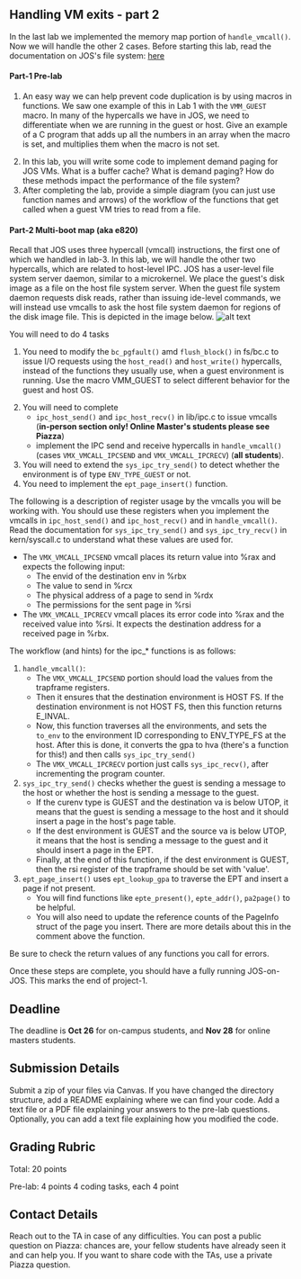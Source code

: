 ## Handling VM exits - part 2
In the last lab we implemented the memory map portion of `handle_vmcall()`. Now we will handle the other 2 cases. Before starting this lab, read the documentation on JOS's file system: [here](https://github.com/vijay03/cs360v-f21/blob/master/file_system.md)

#### Part-1 Pre-lab 
1. An easy way we can help prevent code duplication is by using macros in functions. We saw one example of this in Lab 1 with the `VMM_GUEST` macro. In many of the hypercalls we have in JOS, we need to differentiate when we are running in the guest or host. Give an example of a C program that adds up all the numbers in an array when the macro is set, and multiplies them when the macro is not set. 
<!-- 2. Read through the explanation of the file system [here](https://github.com/vijay03/cs360v-f20/blob/master/file_system.md). As you may read, in order to create access for the guests into the file_system, we must abstract RPC calls on top of the JOS's IPC mechanism. (Something that goes over an RPC call. Maybe runs a little python script to demonstrate the concept and bring that back to how the file system runs with host read and write. WIP)  --> 
<!-- 2. Two functions that will be important in this lab are `ipc_host_send()` and `ipc_host_recv()`. They use vmcalls. Find these functions in lib/ipc.c and explain the workflow they use to send and receive.  -->
2. In this lab, you will write some code to implement demand paging for JOS VMs. What is a buffer cache? What is demand paging? How do these methods impact the performance of the file system?
3. After completing the lab, provide a simple diagram (you can just use function names and arrows) of the workflow of the functions that get called when a guest VM tries to read from a file. 


#### Part-2 Multi-boot map (aka e820)

Recall that JOS uses three hypercall (vmcall) instructions, the first one of which we handled in lab-3. In this lab, we will handle the other two hypercalls, which are related to host-level IPC. JOS has a user-level file system server daemon, similar to a microkernel. We place the guest's disk image as a file on the host file system server. When the guest file system daemon requests disk reads, rather than issuing ide-level commands, we will instead use vmcalls to ask the host file system daemon for regions of the disk image file. This is depicted in the image below.
![alt text](http://www.cs.utexas.edu/~vijay/cs378-f17/projects/disk-architecture.jpg)

You will need to do 4 tasks 

1. You need to modify the `bc_pgfault()` amd `flush_block()` in fs/bc.c to issue I/O requests using the `host_read()` and `host_write()` hypercalls, instead of the functions they usually use, when a guest environment is running. Use the macro VMM_GUEST to select different behavior for the guest and host OS. 
<!-- 2. You will also have to implement the IPC send and receive hypercalls in `handle_vmcall()` (case VMX_VMCALL_IPCSEND and VMX_VMCALL_IPCRECV), as well as the client code to issue `ipc_host_send()` and `ipc_host_recv()` vmcalls in lib/ipc.c. -->
2. You will need to complete
	- `ipc_host_send()` and `ipc_host_recv()` in lib/ipc.c to issue vmcalls (**in-person section only! Online Master's students please see Piazza**)
	- implement the IPC send and receive hypercalls in `handle_vmcall()` (cases `VMX_VMCALL_IPCSEND` and `VMX_VMCALL_IPCRECV`) (**all students**).
4. You will need to extend the `sys_ipc_try_send()` to detect whether the environment is of type `ENV_TYPE_GUEST` or not. 
5. You need to implement the `ept_page_insert()` function.


The following is a description of register usage by the vmcalls you will be working with. You should use these registers when you implement the vmcalls in `ipc_host_send()` and `ipc_host_recv()` and in `handle_vmcall()`. Read the documentation for `sys_ipc_try_send()` and `sys_ipc_try_recv()` in kern/syscall.c to understand what these values are used for.
- The `VMX_VMCALL_IPCSEND` vmcall places its return value into %rax and expects the following input:
	- The envid of the destination env in %rbx
	- The value to send in %rcx
	- The physical address of a page to send in %rdx
	- The permissions for the sent page in %rsi
- The `VMX_VMCALL_IPCRECV` vmcall places its error code into %rax and the received value into %rsi. It expects the destination address for a received page in %rbx. 

The workflow (and hints) for the ipc_* functions is as follows:
1. `handle_vmcall()`: 
	- The `VMX_VMCALL_IPCSEND` portion should load the values from the trapframe registers. 
	- Then it ensures that the destination environment is HOST FS. If the destination environment is not HOST FS, then this function returns E_INVAL. 
	- Now, this function traverses all the environments, and sets the `to_env` to the environment ID corresponding to ENV_TYPE_FS at the host. After this is done, it converts the gpa to hva (there's a function for this!) and then calls `sys_ipc_try_send()`
	- The `VMX_VMCALL_IPCRECV` portion just calls `sys_ipc_recv()`, after incrementing the program counter.
2. `sys_ipc_try_send()` checks whether the guest is sending a message to the host or whether the host is sending a message to the guest. 
	- If the curenv type is GUEST and the destination va is below UTOP, it means that the guest is sending a message to the host and it should insert a page in the host's page table. 
	- If the dest environment is GUEST and the source va is below UTOP, it means that the host is sending a message to the guest and it should insert a page in the EPT. 
	- Finally, at the end of this function, if the dest environment is GUEST, then the rsi register of the trapframe should be set with 'value'.
3. `ept_page_insert()` uses `ept_lookup_gpa` to traverse the EPT and insert a page if not present.
	- You will find functions like `epte_present()`, `epte_addr()`, `pa2page()` to be helpful.
	- You will also need to update the reference counts of the PageInfo struct of the page you insert. There are more details about this in the comment above the function. 

Be sure to check the return values of any functions you call for errors.

Once these steps are complete, you should have a fully running JOS-on-JOS.
This marks the end of project-1.

## Deadline

The deadline is **Oct 26** for on-campus students, and **Nov 28** for online masters students.

## Submission Details

Submit a zip of your files via Canvas. If you have changed the directory structure, add a README explaining where we can find your code. Add a text file or a PDF file explaining your answers to the pre-lab questions. Optionally, you can add a text file explaining how you modified the code. 

## Grading Rubric

Total: 20 points

Pre-lab: 4 points
4 coding tasks, each 4 point

## Contact Details

Reach out to the TA in case of any difficulties. You can post a public question on Piazza: chances are, your fellow students have already seen it and can help you. If you want to share code with the TAs, use a private Piazza question.


